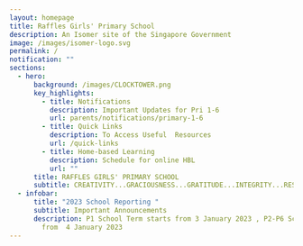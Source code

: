```yaml
---
layout: homepage
title: Raffles Girls' Primary School
description: An Isomer site of the Singapore Government
image: /images/isomer-logo.svg
permalink: /
notification: ""
sections:
  - hero:
      background: /images/CLOCKTOWER.png
      key_highlights:
        - title: Notifications
          description: Important Updates for Pri 1-6
          url: parents/notifications/primary-1-6
        - title: Quick Links
          description: To Access Useful  Resources
          url: /quick-links
        - title: Home-based Learning
          description: Schedule for online HBL
          url: ""
      title: RAFFLES GIRLS' PRIMARY SCHOOL
      subtitle: CREATIVITY...GRACIOUSNESS...GRATITUDE...INTEGRITY...RESPONSIBILITY...RESILIENCE
  - infobar:
      title: "2023 School Reporting "
      subtitle: Important Announcements
      description: P1 School Term starts from 3 January 2023 , P2-P6 School Term start
        from  4 January 2023
---
```

